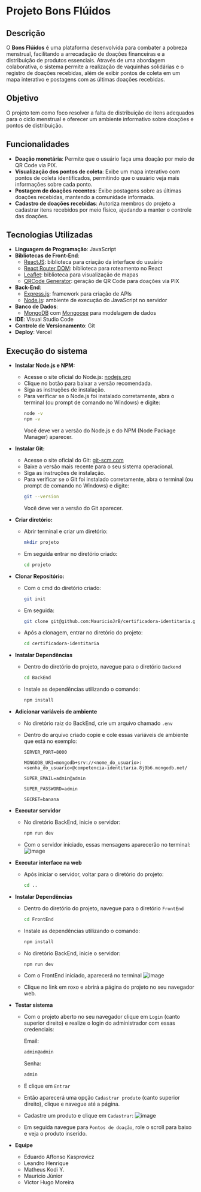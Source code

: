 # Projeto Bons Flúidos

## Descrição
O **Bons Flúidos** é uma plataforma desenvolvida para combater a pobreza menstrual, facilitando a arrecadação de doações financeiras e a distribuição de produtos essenciais. Através de uma abordagem colaborativa, o sistema permite a realização de vaquinhas solidárias e o registro de doações recebidas, além de exibir pontos de coleta em um mapa interativo e postagens com as últimas doações recebidas.

## Objetivo
O projeto tem como foco resolver a falta de distribuição de itens adequados para o ciclo menstrual e oferecer um ambiente informativo sobre doações e pontos de distribuição.

## Funcionalidades
- **Doação monetária**: Permite que o usuário faça uma doação por meio de QR Code via PIX.
- **Visualização dos pontos de coleta**: Exibe um mapa interativo com pontos de coleta identificados, permitindo que o usuário veja mais informações sobre cada ponto.
- **Postagem de doações recentes**: Exibe postagens sobre as últimas doações recebidas, mantendo a comunidade informada.
- **Cadastro de doações recebidas**: Autoriza membros do projeto a cadastrar itens recebidos por meio físico, ajudando a manter o controle das doações.

## Tecnologias Utilizadas
- **Linguagem de Programação**: JavaScript
- **Bibliotecas de Front-End**: 
  - [ReactJS](https://reactjs.org/): biblioteca para criação da interface do usuário
  - [React Router DOM](https://reactrouter.com/): biblioteca para roteamento no React
  - [Leaflet](https://leafletjs.com/): biblioteca para visualização de mapas
  - [QRCode Generator](https://github.com/soldair/node-qrcode): geração de QR Code para doações via PIX
- **Back-End**:
  - [Express.js](https://expressjs.com/): framework para criação de APIs
  - [Node.js](https://nodejs.org/): ambiente de execução do JavaScript no servidor
- **Banco de Dados**: 
  - [MongoDB](https://www.mongodb.com/) com [Mongoose](https://mongoosejs.com/) para modelagem de dados
- **IDE**: Visual Studio Code
- **Controle de Versionamento**: Git
- **Deploy**: Vercel

## Execução do sistema
- **Instalar Node.js e NPM:**
   - Acesse o site oficial do Node.js: [nodejs.org](https://nodejs.org/)
   - Clique no botão para baixar a versão recomendada.
   - Siga as instruções de instalação.
   - Para verificar se o Node.js foi instalado corretamente, abra o terminal (ou prompt de comando no Windows) e digite:
     ```sh
     node -v
     npm -v
     ```
     Você deve ver a versão do Node.js e do NPM (Node Package Manager) aparecer.

- **Instalar Git:**
   - Acesse o site oficial do Git: [git-scm.com](https://git-scm.com/)
   - Baixe a versão mais recente para o seu sistema operacional.
   - Siga as instruções de instalação.
   - Para verificar se o Git foi instalado corretamente, abra o terminal (ou prompt de comando no Windows) e digite:
     ```sh
     git --version
     ```
     Você deve ver a versão do Git aparecer.


- **Criar diretório:**
    - Abrir terminal e criar um diretório:  
      ```sh
      mkdir projeto
      ```
    - Em seguida entrar no diretório criado:
      ```sh
      cd projeto
      ```
- **Clonar Repositório:**
    - Com o cmd do diretório criado: 
      ```sh
      git init
      ```
  - Em seguida:
    ```sh
    git clone git@github.com:MauricioJrB/certificadora-identitaria.git
    ```
  - Após a clonagem, entrar no diretório do projeto:
    ```sh
    cd certificadora-identitaria
    ```
- **Instalar Dependências**
  - Dentro do diretório do projeto, navegue para o diretório `Backend`
    ```sh
    cd BackEnd
    ```
  - Instale as dependências utilizando o comando:
    ```sh
    npm install
    ```

- **Adicionar variáveis de ambiente**
  - No diretório raiz do BackEnd, crie um arquivo chamado `.env`
  - Dentro do arquivo criado copie e cole essas variáveis de ambiente que está no exemplo:

    `
    SERVER_PORT=8000
    `

    `
    MONGODB_URI=mongodb+srv://<nome_do_usuario>:<senha_do_usuario>@competencia-identitaria.8j9b6.mongodb.net/
    `

    `
    SUPER_EMAIL=admin@admin
    `

    `
    SUPER_PASSWORD=admin
    `

    `
    SECRET=banana
    `

- **Executar servidor**
  - No diretório BackEnd, inicie o servidor:
    ```sh
    npm run dev
    ```
  - Com o servidor iniciado, essas mensagens aparecerão no terminal:
  ![image](https://github.com/user-attachments/assets/1352821e-ccd2-476c-8d55-07ea536b47ea)

- **Executar interface na web**
  - Após iniciar o servidor, voltar para o diretório do projeto:
      ```sh
      cd .. 
      ```
- **Instalar Dependências**
  - Dentro do diretório do projeto, navegue para o diretório `FrontEnd`
    ```sh
    cd FrontEnd
    ```
  - Instale as dependências utilizando o comando:
    ```sh
    npm install
    ```
  - No diretório BackEnd, inicie o servidor:
    ```sh
    npm run dev
    ```
  - Com o FrontEnd iniciado, aparecerá no terminal
  ![image](https://github.com/user-attachments/assets/ab2e7f3b-c9fb-492e-9b49-9469a5e00bbd)

  - Clique no link em roxo e abrirá a página do projeto no seu navegador web.
  
- **Testar sistema** 
  - Com o projeto aberto no seu navegador clique em `Login` (canto superior direito) e realize o login do administrador com essas credenciais:
  
    Email:
      ```sh
      admin@admin
      ```
    Senha:
      ```sh
      admin
      ```
  - E clique em `Entrar`
  - Então aparecerá uma opção `Cadastrar produto` (canto superior direito), clique e navegue até a página.
  - Cadastre um produto e clique em `Cadastrar`:
  ![image](https://github.com/user-attachments/assets/341282c8-9930-4af7-957e-6a8783163499)
  - Em seguida navegue para `Pontos de doação`, role o scroll para baixo e veja o produto inserido.

- **Equipe**
  - Eduardo Affonso Kasprovicz
  - Leandro Henrique 
  - Matheus Kodi Y.
  - Maurício Júnior
  - Victor Hugo Moreira

